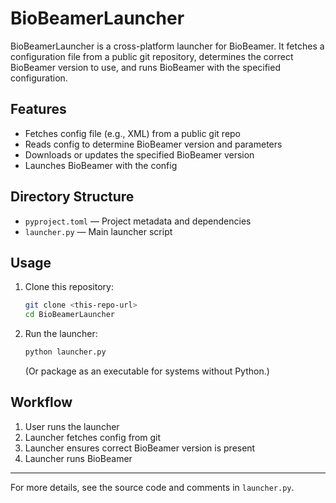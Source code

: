 # BioBeamerLauncher

BioBeamerLauncher is a cross-platform launcher for BioBeamer. It fetches a configuration file from a public git repository, determines the correct BioBeamer version to use, and runs BioBeamer with the specified configuration.

## Features
- Fetches config file (e.g., XML) from a public git repo
- Reads config to determine BioBeamer version and parameters
- Downloads or updates the specified BioBeamer version
- Launches BioBeamer with the config

## Directory Structure
- `pyproject.toml` — Project metadata and dependencies
- `launcher.py` — Main launcher script

## Usage
1. Clone this repository:
   ```sh
   git clone <this-repo-url>
   cd BioBeamerLauncher
   ```
2. Run the launcher:
   ```sh
   python launcher.py
   ```
   (Or package as an executable for systems without Python.)

## Workflow
1. User runs the launcher
2. Launcher fetches config from git
3. Launcher ensures correct BioBeamer version is present
4. Launcher runs BioBeamer

---
For more details, see the source code and comments in `launcher.py`.
